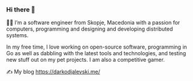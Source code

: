 ### Hi there 👋

 👨‍💻 I’m a software engineer from Skopje, Macedonia with a passion for computers, programming and designing and developing distributed systems.
 
 In my free time, I love working on open-source software, programming in Go as well as dabbling with the latest tools and technologies, and testing new stuff out on my pet projects. I am also a competitive gamer. 
 
✍️ My blog https://darkodjalevski.me/ 
<!--https://darkodjalevski.me/
**Dzalevski/Dzalevski** is a ✨ _special_ ✨ repository because its `README.md` (this file) appears on your GitHub profile.

Here are some ideas to get you started:

- 🔭 I’m currently working on ...
- 🌱 I’m currently learning ...
- 👯 I’m looking to collaborate on ...
- 🤔 I’m looking for help with ...
- 💬 Ask me about ...
- 📫 How to reach me: ...
- 😄 Pronouns: ...
- ⚡ Fun fact: ...
-->
